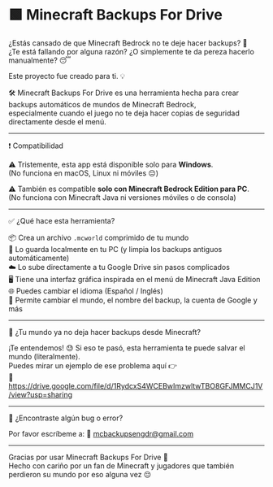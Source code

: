 🟩 Minecraft Backups For Drive
=========================================

¿Estás cansado de que Minecraft Bedrock no te deje hacer backups? 😤  
¿Te está fallando por alguna razón? ¿O simplemente te da pereza hacerlo manualmente? 😴

Este proyecto fue creado para ti. 💡

🛠️ Minecraft Backups For Drive es una herramienta hecha para crear backups automáticos de mundos de Minecraft Bedrock,  
especialmente cuando el juego no te deja hacer copias de seguridad directamente desde el menú.

---

❗ Compatibilidad

⚠️ Tristemente, esta app está disponible solo para **Windows**.  
(No funciona en macOS, Linux ni móviles 😔)

⚠️ También es compatible **solo con Minecraft Bedrock Edition para PC**.  
(No funciona con Minecraft Java ni versiones móviles o de consola)

---

✅ ¿Qué hace esta herramienta?

📦 Crea un archivo `.mcworld` comprimido de tu mundo  
💾 Lo guarda localmente en tu PC (y limpia los backups antiguos automáticamente)  
☁️ Lo sube directamente a tu Google Drive sin pasos complicados  
🖥️ Tiene una interfaz gráfica inspirada en el menú de Minecraft Java Edition  
🌐 Puedes cambiar el idioma (Español / Inglés)  
🎯 Permite cambiar el mundo, el nombre del backup, la cuenta de Google y más

---

🧨 ¿Tu mundo ya no deja hacer backups desde Minecraft?

¡Te entendemos! 😓 Si eso te pasó, esta herramienta te puede salvar el mundo (literalmente).  
Puedes mirar un ejemplo de ese problema aquí 👉  
🔗 https://drive.google.com/file/d/1RydcxS4WCEBwImzwltwTBO8GFJMMCJ1V/view?usp=sharing

---

🐞 ¿Encontraste algún bug o error?

Por favor escríbeme a: 📧 mcbackupsengdr@gmail.com

---

Gracias por usar Minecraft Backups For Drive 💚  
Hecho con cariño por un fan de Minecraft y jugadores que también perdieron su mundo por eso alguna vez 😔

